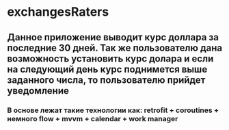 # exchangesRaters
## Данное приложение выводит курс доллара за последние 30 дней. Так же пользователю дана возможность установить курс долара и если на следующий день курс поднимется выше    заданного числа, то пользователю прийдет уведомление
### В основе лежат такие технологии как: retrofit + coroutines + немного flow + mvvm + calendar + work manager
